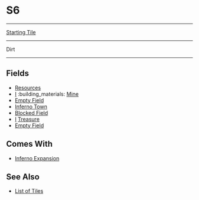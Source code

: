 # S6

___
[Starting Tile](../keywords/starting_tile.md)
___
Dirt
___


## Fields

- [Resources](../fields/resources.md)
- [Ⅰ](../difficulties.md) :building_materials: [Mine](../fields/mine.md)
- [Empty Field](../keywords/empty_field.md)
- [Inferno Town](../towns/inferno.md)
- [Blocked Field](../keywords/blocked_field.md)
- [Ⅰ](../difficulties.md) [Treasure](../fields/treasure.md)
- [Empty Field](../keywords/empty_field.md)


## Comes With

- [Inferno Expansion](../content/inferno_expansion.md)


## See Also

- [List of Tiles](index.md)
